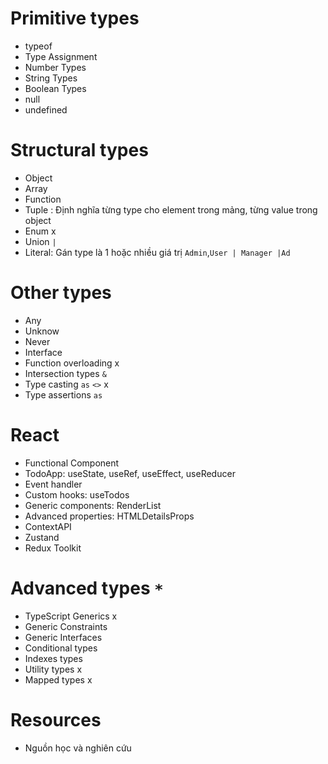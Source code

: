 # Primitive types

- typeof
- Type Assignment
- Number Types
- String Types
- Boolean Types
- null
- undefined

# Structural types

- Object
- Array
- Function
- Tuple : Định nghĩa từng type cho element trong mảng, từng value trong object
- Enum x
- Union `|`
- Literal: Gán type là 1 hoặc nhiều giá trị `Admin`,`User | Manager |Ad`

# Other types

- Any
- Unknow
- Never
- Interface
- Function overloading x
- Intersection types `&`
- Type casting `as` `<>` x
- Type assertions `as`

# React

- Functional Component
- TodoApp: useState, useRef, useEffect, useReducer
- Event handler
- Custom hooks: useTodos
- Generic components: RenderList
- Advanced properties: HTMLDetailsProps
- ContextAPI
- Zustand
- Redux Toolkit

# Advanced types `*`

- TypeScript Generics x
- Generic Constraints
- Generic Interfaces
- Conditional types
- Indexes types
- Utility types x
- Mapped types x

# Resources

- Nguồn học và nghiên cứu
